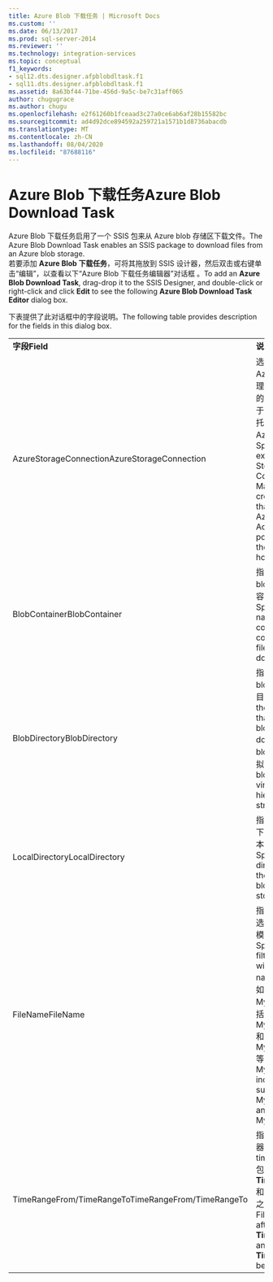 ```yaml
---
title: Azure Blob 下载任务 | Microsoft Docs
ms.custom: ''
ms.date: 06/13/2017
ms.prod: sql-server-2014
ms.reviewer: ''
ms.technology: integration-services
ms.topic: conceptual
f1_keywords:
- sql12.dts.designer.afpblobdltask.f1
- sql11.dts.designer.afpblobdltask.f1
ms.assetid: 8a63bf44-71be-456d-9a5c-be7c31aff065
author: chugugrace
ms.author: chugu
ms.openlocfilehash: e2f61260b1fceaad3c27a0ce6ab6af28b15582bc
ms.sourcegitcommit: ad4d92dce894592a259721a1571b1d8736abacdb
ms.translationtype: MT
ms.contentlocale: zh-CN
ms.lasthandoff: 08/04/2020
ms.locfileid: "87688116"
---
```

# <a name="azure-blob-download-task"></a><span data-ttu-id="1a8b3-102">Azure Blob 下载任务</span><span class="sxs-lookup"><span data-stu-id="1a8b3-102">Azure Blob Download Task</span></span>
  <span data-ttu-id="1a8b3-103">Azure Blob 下载任务启用了一个 SSIS 包来从 Azure blob 存储区下载文件。</span><span class="sxs-lookup"><span data-stu-id="1a8b3-103">The Azure Blob Download Task enables an SSIS package to download files from an Azure blob storage.</span></span>   
<span data-ttu-id="1a8b3-104">若要添加 **Azure Blob 下载任务**，可将其拖放到 SSIS 设计器，然后双击或右键单击“编辑”，以查看以下“Azure Blob 下载任务编辑器”对话框   。</span><span class="sxs-lookup"><span data-stu-id="1a8b3-104">To add an **Azure Blob Download Task**, drag-drop it to the SSIS Designer, and double-click or right-click and click **Edit** to see the following **Azure Blob Download Task Editor** dialog box.</span></span>  
  
 <span data-ttu-id="1a8b3-105">下表提供了此对话框中的字段说明。</span><span class="sxs-lookup"><span data-stu-id="1a8b3-105">The following table provides description for the fields in this dialog box.</span></span>  
  
|||  
|-|-|  
|<span data-ttu-id="1a8b3-106">**字段**</span><span class="sxs-lookup"><span data-stu-id="1a8b3-106">**Field**</span></span>|<span data-ttu-id="1a8b3-107">**说明**</span><span class="sxs-lookup"><span data-stu-id="1a8b3-107">**Description**</span></span>|  
|<span data-ttu-id="1a8b3-108">AzureStorageConnection</span><span class="sxs-lookup"><span data-stu-id="1a8b3-108">AzureStorageConnection</span></span>|<span data-ttu-id="1a8b3-109">选择一个现有的 Azure 存储连接管理器或创建一个新的连接管理器，用于引用指向在其中托管 blob 文件的 Azure 存储帐户。</span><span class="sxs-lookup"><span data-stu-id="1a8b3-109">Specify an existing Azure Storage Connection Manager or create a new one that refers to an Azure Storage Account, which points to where the blob files are hosted.</span></span>|  
|<span data-ttu-id="1a8b3-110">BlobContainer</span><span class="sxs-lookup"><span data-stu-id="1a8b3-110">BlobContainer</span></span>|<span data-ttu-id="1a8b3-111">指定包含要下载的 blob 文件的 blob 容器的名称。</span><span class="sxs-lookup"><span data-stu-id="1a8b3-111">Specifies the name of the blob container that contains the blob files to be downloaded.</span></span>|  
|<span data-ttu-id="1a8b3-112">BlobDirectory</span><span class="sxs-lookup"><span data-stu-id="1a8b3-112">BlobDirectory</span></span>|<span data-ttu-id="1a8b3-113">指定包含要下载的 blob 文件的 blob 目录。</span><span class="sxs-lookup"><span data-stu-id="1a8b3-113">Specifies the blob directory that contains the blob files to be downloaded.</span></span> <span data-ttu-id="1a8b3-114">该 blob 目录是一个虚拟层次结构。</span><span class="sxs-lookup"><span data-stu-id="1a8b3-114">The blob directory is a virtual hierarchical structure.</span></span>|  
|<span data-ttu-id="1a8b3-115">LocalDirectory</span><span class="sxs-lookup"><span data-stu-id="1a8b3-115">LocalDirectory</span></span>|<span data-ttu-id="1a8b3-116">指定将在其中存储下载的 blob 文件的本地目录。</span><span class="sxs-lookup"><span data-stu-id="1a8b3-116">Specifies the local directory where the downloaded blob files will be stored.</span></span>|  
|<span data-ttu-id="1a8b3-117">FileName</span><span class="sxs-lookup"><span data-stu-id="1a8b3-117">FileName</span></span>|<span data-ttu-id="1a8b3-118">指定名称筛选器以选择具有指定名称模式的文件。</span><span class="sxs-lookup"><span data-stu-id="1a8b3-118">Specifies a name filter to select files with the specified name pattern.</span></span> <span data-ttu-id="1a8b3-119">例如</span><span class="sxs-lookup"><span data-stu-id="1a8b3-119">E.g.</span></span> <span data-ttu-id="1a8b3-120">MySheet\*.xls\* 包括如 MySheet001.xls 和 MySheetABC.xlsx 等文件。</span><span class="sxs-lookup"><span data-stu-id="1a8b3-120">MySheet\*.xls\* includes files such as MySheet001.xls and MySheetABC.xlsx.</span></span>|  
|<span data-ttu-id="1a8b3-121">TimeRangeFrom/TimeRangeTo</span><span class="sxs-lookup"><span data-stu-id="1a8b3-121">TimeRangeFrom/TimeRangeTo</span></span>|<span data-ttu-id="1a8b3-122">指定时间范围筛选器。</span><span class="sxs-lookup"><span data-stu-id="1a8b3-122">Specifies a time range filter.</span></span> <span data-ttu-id="1a8b3-123">包括介于 **TimeRangeFrom** 和 **TimeRangeTo** 之间修改的文件。</span><span class="sxs-lookup"><span data-stu-id="1a8b3-123">Files modified after **TimeRangeFrom** and before **TimeRangeTo** will be included.</span></span>|  
  
  
